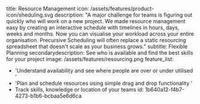 title: Resource Management
icon: /assets/features/product-icon/sheduling.svg
description: "A major challenge for teams is figuring out quickly who will work on a new project. We made resource management easy by creating an interactive schedule with timelines in hours, days, weeks and months. Now you can visualise your workload across your entire organisation. Precursive Scheduling will often replace a static resourcing spreadsheet that doesn't scale as your business grows."
subtitle: Flexible Planning
secondarydescription: See who is available and find the best skills for your project
image: /assets/features/resourcing.png
feature_list:
  - 'Understand availability and see where people are over or under utilised '
  - 'Plan and schedule resources using simple drag and drop functionality '
  - Track skills, knowledge or location of your teams
id: 1b640a12-f4b7-4273-b1b6-bcbaa5e6d6ca
